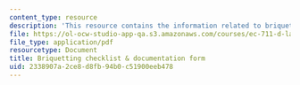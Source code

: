 ```yaml
---
content_type: resource
description: 'This resource contains the information related to briquetting checklist '
file: https://ol-ocw-studio-app-qa.s3.amazonaws.com/courses/ec-711-d-lab-energy-spring-2011/2338907a2ce8d8fb94b0c51900eeb478_MITEC_711S11_read6c.pdf
file_type: application/pdf
resourcetype: Document
title: Briquetting checklist & documentation form
uid: 2338907a-2ce8-d8fb-94b0-c51900eeb478
---
```

